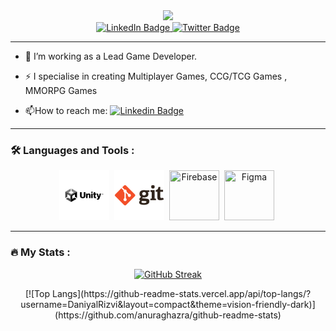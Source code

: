 <div id="header" align="center">
  <img src="https://media.giphy.com/media/M9gbBd9nbDrOTu1Mqx/giphy.gif" width="100"/>
</div>
<div id="badges" align="center">
  <a href="https://www.linkedin.com/in/daniyal-r-a1a94623b/">
    <img src="https://img.shields.io/badge/LinkedIn-blue?style=for-the-badge&logo=linkedin&logoColor=white" alt="LinkedIn Badge"/>
  </a>
  <a href="https://twitter.com/rizvi_daniyal">
    <img src="https://img.shields.io/badge/Twitter-blue?style=for-the-badge&logo=twitter&logoColor=white" alt="Twitter Badge"/>
  </a>
</div>

---------
- :telescope: I’m working as a Lead Game Developer.

- :zap: I specialise in creating Multiplayer Games, CCG/TCG Games , MMORPG Games

- :mailbox:How to reach me: [![Linkedin Badge](https://img.shields.io/badge/-Dan-blue?style=flat&logo=Linkedin&logoColor=white)](https://www.linkedin.com/in/daniyal-r-a1a94623b/)

---------

### :hammer_and_wrench: Languages and Tools :

<div id="serviceicons" align = "center">
  <img src="https://github.com/devicons/devicon/blob/master/icons/unity/unity-original-wordmark.svg" title="Unity" alt="Unity" width="80" height="80"/>&nbsp;
  <img src="https://github.com/devicons/devicon/blob/master/icons/git/git-original-wordmark.svg" title="Git" **alt="Git" width="80" height="80"/>&nbsp;
  <img src="https://cdn.jsdelivr.net/gh/devicons/devicon/icons/firebase/firebase-plain-wordmark.svg" title="Firebase" **alt="Firebase" width="80" height="80"/>&nbsp;
<img src="https://cdn.jsdelivr.net/gh/devicons/devicon/icons/figma/figma-original.svg" title="Figma" **alt="Figma" width="80" height="80"/>&nbsp;
</div>

--------

### :fire: My Stats :

<div id="serviceicons" align = "center">

[![GitHub Streak](https://streak-stats.demolab.com?user=DaniyalRizvi&theme=dark&hide_border=true)](https://git.io/streak-stats)

</div>

<div id="languages" align = "center">
[![Top Langs](https://github-readme-stats.vercel.app/api/top-langs/?username=DaniyalRizvi&layout=compact&theme=vision-friendly-dark)](https://github.com/anuraghazra/github-readme-stats)
</div>
